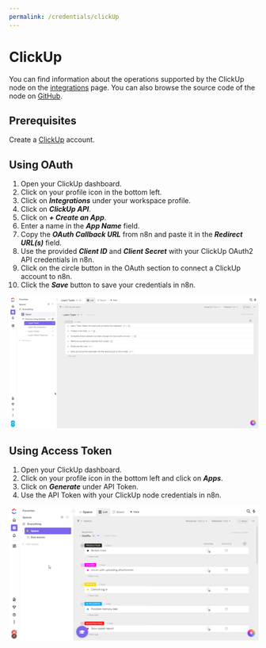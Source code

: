 ```yaml
---
permalink: /credentials/clickUp
---
```


# ClickUp

You can find information about the operations supported by the ClickUp node on the [integrations](https://n8n.io/integrations/n8n-nodes-base.clickup) page. You can also browse the source code of the node on [GitHub](https://github.com/n8n-io/n8n/tree/master/packages/nodes-base/nodes/Clickup).

## Prerequisites

Create a [ClickUp](https://www.clickup.com/) account.

## Using OAuth

1. Open your ClickUp dashboard.
2. Click on your profile icon in the bottom left.
3. Click on ***Integrations*** under your workspace profile.
4. Click on ***ClickUp API***.
5. Click on ***+ Create an App***.
6. Enter a name in the ***App Name*** field.
7. Copy the ***OAuth Callback URL*** from n8n and paste it in the ***Redirect URL(s)*** field.
8. Use the provided ***Client ID*** and ***Client Secret*** with your ClickUp OAuth2 API credentials in n8n.
9. Click on the circle button in the OAuth section to connect a ClickUp account to n8n.
10. Click the ***Save*** button to save your credentials in n8n.

![Getting ClickUp credentials](./using-oauth.gif)

## Using Access Token

1. Open your ClickUp dashboard.
2. Click on your profile icon in the bottom left and click on ***Apps***.
3. Click on ***Generate*** under API Token.
4. Use the API Token with your ClickUp node credentials in n8n.

![Getting ClickUp credentials](./using-access-token.gif)
